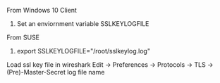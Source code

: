 From Windows 10 Client
1. Set an enviornment variable SSLKEYLOGFILE

From SUSE
1. export SSLKEYLOGFILE="/root/sslkeylog.log"

Load ssl key file in wireshark
    Edit -> Preferences -> Protocols -> TLS -> (Pre)-Master-Secret log file name
